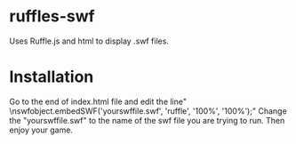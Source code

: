 # ruffles-swf
Uses Ruffle.js and html to display .swf files.

# Installation 
Go to the end of index.html file and edit the line"  \nswfobject.embedSWF('yourswffile.swf', 'ruffle', '100%', '100%');"
Change the "yourswffile.swf" to the name of the swf file you are trying to run.
Then enjoy your game.

